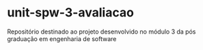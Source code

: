 # unit-spw-3-avaliacao
Repositório destinado ao projeto desenvolvido no módulo 3 da pós graduação em engenharia de software
